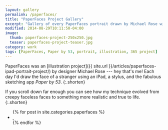 ```yaml
---
layout: gallery
permalink: /paperfaces/
title: "PaperFaces Project Gallery"
excerpt: "Gallery of every PaperFaces portrait drawn by Michael Rose with Paper by 53."
modified: 2014-08-29T10:11:50-04:00
image: 
  thumb: paperfaces-project-250x250.jpg
  teaser: paperfaces-project-teaser.jpg
category: work
tags: [PaperFaces, Paper by 53, portrait, illustration, 365 project]
---
```


PaperFaces was an [illustration project]({{ site.url }}/articles/paperfaces-ipad-portrait-project/) by designer Michael Rose --- hey that's me! Each day I'd draw the face of a stranger using an iPad, a stylus, and the fabulous sketching app *Paper by 53*.
{:.shorten}

If you scroll down far enough you can see how my technique evolved from creepy faceless faces to something more realistic and true to life.
{:.shorten}

<ul class="th-grid-full">
{% for post in site.categories.paperfaces %}
  <li>
    <a href="{{ site.url }}{{ post.url }}" title="{{ post.title }}">
      <img class="load" src="{{ site.url }}/images/preload-150.png" data-original="{{ site.url }}/images/{{ post.image.thumb }}" alt="">
      <noscript><img src="{{ site.url }}/images/{{ post.image.thumb }}" alt=""></noscript>
    </a>
  </li>
{% endfor %}
</ul>